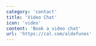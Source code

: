 ```yaml
---
category: 'contact'
title: 'Video Chat'
icon: 'video'
content: 'Book a video chat'
url: 'https://cal.com/aldofunes'
---
```

